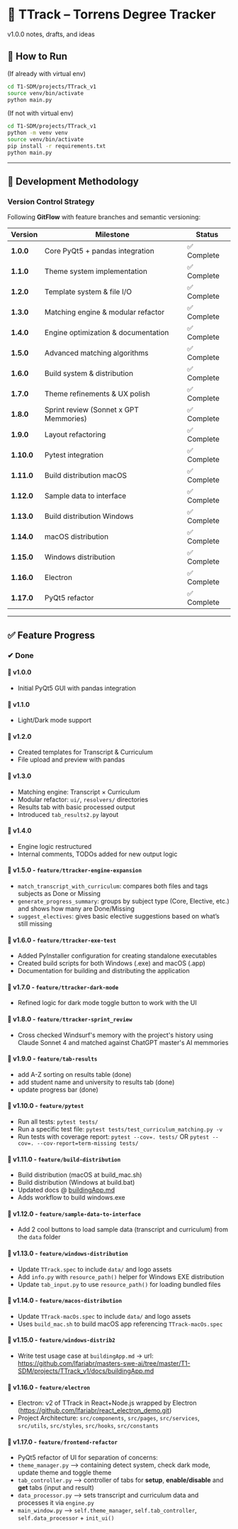 # 🧠 TTrack – Torrens Degree Tracker

v1.0.0 notes, drafts, and ideas

## 🚀 How to Run

(If already with virtual env)
```bash
cd T1-SDM/projects/TTrack_v1
source venv/bin/activate
python main.py
```

(If not with virtual env)
```bash
cd T1-SDM/projects/TTrack_v1
python -m venv venv
source venv/bin/activate
pip install -r requirements.txt
python main.py
```

---

## 🔬 Development Methodology

### Version Control Strategy
Following **GitFlow** with feature branches and semantic versioning:

| Version | Milestone | Status |
|---------|-----------|--------|
| **1.0.0** | Core PyQt5 + pandas integration | ✅ Complete |
| **1.1.0** | Theme system implementation | ✅ Complete |
| **1.2.0** | Template system & file I/O | ✅ Complete |
| **1.3.0** | Matching engine & modular refactor | ✅ Complete |
| **1.4.0** | Engine optimization & documentation | ✅ Complete |
| **1.5.0** | Advanced matching algorithms | ✅ Complete |
| **1.6.0** | Build system & distribution | ✅ Complete |
| **1.7.0** | Theme refinements & UX polish | ✅ Complete |
| **1.8.0** | Sprint review (Sonnet x GPT Memmories) | ✅ Complete |
| **1.9.0** | Layout refactoring | ✅ Complete |
| **1.10.0** | Pytest integration | ✅ Complete |
| **1.11.0** | Build distribution macOS | ✅ Complete |
| **1.12.0** | Sample data to interface | ✅ Complete |
| **1.13.0** | Build distribution Windows | ✅ Complete |
| **1.14.0** | macOS distribution | ✅ Complete |
| **1.15.0** | Windows distribution | ✅ Complete |
| **1.16.0** | Electron | ✅ Complete |
| **1.17.0** | PyQt5 refactor | ✅ Complete |

---

## ✅ Feature Progress

### ✔ Done

#### 🔹 v1.0.0
- Initial PyQt5 GUI with pandas integration

#### 🔹 v1.1.0
- Light/Dark mode support

#### 🔹 v1.2.0
- Created templates for Transcript & Curriculum
- File upload and preview with pandas

#### 🔹 v1.3.0
- Matching engine: Transcript × Curriculum
- Modular refactor: `ui/`, `resolvers/` directories
- Results tab with basic processed output
- Introduced `tab_results2.py` layout

#### 🔹 v1.4.0
- Engine logic restructured
- Internal comments, TODOs added for new output logic

#### 🔹 v1.5.0 - `feature/ttracker-engine-expansion`
- `match_transcript_with_curriculum`: compares both files and tags subjects as Done or Missing
- `generate_progress_summary`: groups by subject type (Core, Elective, etc.) and shows how many are Done/Missing
- `suggest_electives`: gives basic elective suggestions based on what’s still missing

#### 🔹 v1.6.0 - `feature/ttracker-exe-test`
- Added PyInstaller configuration for creating standalone executables
- Created build scripts for both Windows (.exe) and macOS (.app)
- Documentation for building and distributing the application

#### 🔹 v1.7.0 - `feature/ttracker-dark-mode`
- Refined logic for dark mode toggle button to work with the UI

#### 🔹 v1.8.0 - `feature/ttracker-sprint_review`
- Cross checked Windsurf's memory with the project's history using Claude Sonnet 4 and matched against ChatGPT master's AI memmories

#### 🔹 v1.9.0 - `feature/tab-results`
- add A-Z sorting on results table (done)
- add student name and university to results tab (done)
- update progress bar (done)

#### 🔹 v1.10.0 - `feature/pytest`
- Run all tests: `pytest tests/`
- Run a specific test file: `pytest tests/test_curriculum_matching.py -v`
- Run tests with coverage report: `pytest --cov=. tests/` OR `pytest --cov=. --cov-report=term-missing tests/`

#### 🔹 v1.11.0 - `feature/build-distribution`
- Build distribution (macOS at build_mac.sh)
- Build distribution (Windows at build.bat)  
- Updated docs @ [buildingApp.md](https://github.com/lfariabr/masters-swe-ai/tree/master/T1-SDM/projects/TTrack_v1/docs/buildingApp.md)  
- Adds workflow to build windows.exe

#### 🔹 v1.12.0 - `feature/sample-data-to-interface`
- Add 2 cool buttons to load sample data (transcript and curriculum) from the `data` folder

#### 🔹 v1.13.0 - `feature/windows-distribution`
- Update `TTrack.spec` to include `data/` and logo assets
- Add `info.py` with `resource_path()` helper for Windows EXE distribution
- Update `tab_input.py` to use `resource_path()` for loading bundled files

#### 🔹 v1.14.0 - `feature/macos-distribution`
- Update `TTrack-macOs.spec` to include `data/` and logo assets
- Uses `build_mac.sh` to build macOS app referencing `TTrack-macOs.spec`

#### 🔹 v1.15.0 - `feature/windows-distrib2`
- Write test usage case at `buildingApp.md` -> url: https://github.com/lfariabr/masters-swe-ai/tree/master/T1-SDM/projects/TTrack_v1/docs/buildingApp.md

#### 🔹 v1.16.0 - `feature/electron`
- Electron: v2 of TTrack in React+Node.js wrapped by Electron (https://github.com/lfariabr/react_electron_demo.git)
- Project Architecture: `src/components`, `src/pages`, `src/services`, `src/utils`, `src/styles`, `src/hooks`, `src/constants`

#### 🔹 v1.17.0 - `feature/frontend-refactor`
- PyQt5 refactor of UI for separation of concerns: 
- `theme_manager.py` --> containing detect system, check dark mode, update theme and toggle theme
- `tab_controller.py` --> controller of tabs for **setup**, **enable/disable** and **get** tabs (input and result)
- `data_processor.py` --> sets transcript and curriculum data and processes it via `engine.py`
- `main_window.py` --> `self.theme_manager`, `self.tab_controller`, `self.data_processor` + `init_ui()`